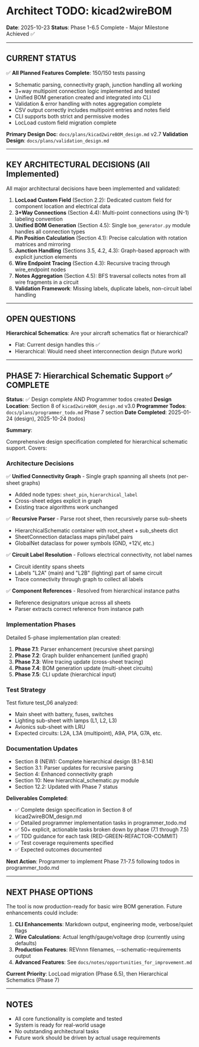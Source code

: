 # Architect TODO: kicad2wireBOM

**Date**: 2025-10-23
**Status**: Phase 1-6.5 Complete - Major Milestone Achieved ✅

---

## CURRENT STATUS

✅ **All Planned Features Complete**: 150/150 tests passing
- Schematic parsing, connectivity graph, junction handling all working
- 3+way multipoint connection logic implemented and tested
- Unified BOM generation created and integrated into CLI
- Validation & error handling with notes aggregation complete
- CSV output correctly includes multipoint entries and notes field
- CLI supports both strict and permissive modes
- LocLoad custom field migration complete

**Primary Design Doc**: `docs/plans/kicad2wireBOM_design.md` v2.7
**Validation Design**: `docs/plans/validation_design.md`

---

## KEY ARCHITECTURAL DECISIONS (All Implemented)

All major architectural decisions have been implemented and validated:

1. **LocLoad Custom Field** (Section 2.2): Dedicated custom field for component location and electrical data
2. **3+Way Connections** (Section 4.4): Multi-point connections using (N-1) labeling convention
3. **Unified BOM Generation** (Section 4.5): Single `bom_generator.py` module handles all connection types
4. **Pin Position Calculation** (Section 4.1): Precise calculation with rotation matrices and mirroring
5. **Junction Handling** (Sections 3.5, 4.2, 4.3): Graph-based approach with explicit junction elements
6. **Wire Endpoint Tracing** (Section 4.3): Recursive tracing through wire_endpoint nodes
7. **Notes Aggregation** (Section 4.5): BFS traversal collects notes from all wire fragments in a circuit
8. **Validation Framework**: Missing labels, duplicate labels, non-circuit label handling

---

## OPEN QUESTIONS

**Hierarchical Schematics**: Are your aircraft schematics flat or hierarchical?
- Flat: Current design handles this ✅
- Hierarchical: Would need sheet interconnection design (future work)

---


## PHASE 7: Hierarchical Schematic Support ✅ COMPLETE

**Status**: ✅ Design complete AND Programmer todos created
**Design Location**: Section 8 of `kicad2wireBOM_design.md` v3.0
**Programmer Todos**: `docs/plans/programmer_todo.md` Phase 7 section
**Date Completed**: 2025-01-24 (design), 2025-10-24 (todos)

**Summary**:

Comprehensive design specification completed for hierarchical schematic support. Covers:

### Architecture Decisions

✅ **Unified Connectivity Graph** - Single graph spanning all sheets (not per-sheet graphs)
- Added node types: `sheet_pin`, `hierarchical_label`
- Cross-sheet edges explicit in graph
- Existing trace algorithms work unchanged

✅ **Recursive Parser** - Parse root sheet, then recursively parse sub-sheets
- HierarchicalSchematic container with root_sheet + sub_sheets dict
- SheetConnection dataclass maps pin/label pairs
- GlobalNet dataclass for power symbols (GND, +12V, etc.)

✅ **Circuit Label Resolution** - Follows electrical connectivity, not label names
- Circuit identity spans sheets
- Labels "L2A" (main) and "L2B" (lighting) part of same circuit
- Trace connectivity through graph to collect all labels

✅ **Component References** - Resolved from hierarchical instance paths
- Reference designators unique across all sheets
- Parser extracts correct reference from instance path

### Implementation Phases

Detailed 5-phase implementation plan created:
1. **Phase 7.1**: Parser enhancement (recursive sheet parsing)
2. **Phase 7.2**: Graph builder enhancement (unified graph)
3. **Phase 7.3**: Wire tracing update (cross-sheet tracing)
4. **Phase 7.4**: BOM generation update (multi-sheet circuits)
5. **Phase 7.5**: CLI update (hierarchical input)

### Test Strategy

Test fixture test_06 analyzed:
- Main sheet with battery, fuses, switches
- Lighting sub-sheet with lamps (L1, L2, L3)
- Avionics sub-sheet with LRU
- Expected circuits: L2A, L3A (multipoint), A9A, P1A, G7A, etc.

### Documentation Updates

- Section 8 (NEW): Complete hierarchical design (8.1-8.14)
- Section 3.1: Parser updates for recursive parsing
- Section 4: Enhanced connectivity graph
- Section 10: New hierarchical_schematic.py module
- Section 12.2: Updated with Phase 7 status

**Deliverables Completed**:
- ✅ Complete design specification in Section 8 of kicad2wireBOM_design.md
- ✅ Detailed programmer implementation tasks in programmer_todo.md
- ✅ 50+ explicit, actionable tasks broken down by phase (7.1 through 7.5)
- ✅ TDD guidance for each task (RED-GREEN-REFACTOR-COMMIT)
- ✅ Test coverage requirements specified
- ✅ Expected outcomes documented

**Next Action**: Programmer to implement Phase 7.1-7.5 following todos in programmer_todo.md

---

## NEXT PHASE OPTIONS

The tool is now production-ready for basic wire BOM generation. Future enhancements could include:

1. **CLI Enhancements**: Markdown output, engineering mode, verbose/quiet flags
2. **Wire Calculations**: Actual length/gauge/voltage drop (currently using defaults)
3. **Production Features**: REVnnn filenames, --schematic-requirements output
4. **Advanced Features**: See `docs/notes/opportunities_for_improvement.md`

**Current Priority**: LocLoad migration (Phase 6.5), then Hierarchical Schematics (Phase 7)

---

## NOTES

- All core functionality is complete and tested
- System is ready for real-world usage
- No outstanding architectural tasks
- Future work should be driven by actual usage requirements
